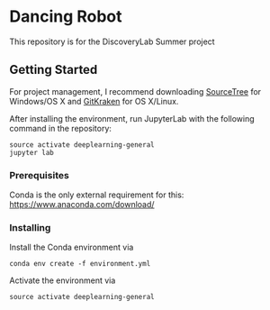 # Dancing Robot

This repository is for the DiscoveryLab Summer project

## Getting Started

For project management, I recommend downloading [SourceTree](https://www.sourcetreeapp.com/) for Windows/OS X and [GitKraken](https://www.gitkraken.com/) for OS X/Linux.

After installing the environment, run JupyterLab with the following command in the repository:

```
source activate deeplearning-general
jupyter lab
```

### Prerequisites

Conda is the only external requirement for this: https://www.anaconda.com/download/

### Installing

Install the Conda environment via
```
conda env create -f environment.yml
```

Activate the environment via

```
source activate deeplearning-general
```

